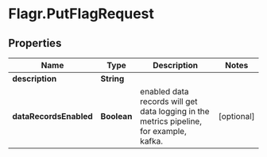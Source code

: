 # Flagr.PutFlagRequest

## Properties
Name | Type | Description | Notes
------------ | ------------- | ------------- | -------------
**description** | **String** |  | 
**dataRecordsEnabled** | **Boolean** | enabled data records will get data logging in the metrics pipeline, for example, kafka. | [optional] 



